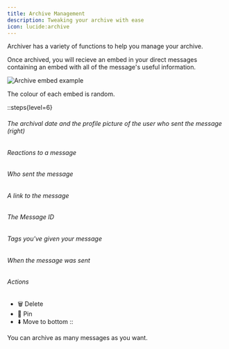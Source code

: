 ```yaml
---
title: Archive Management
description: Tweaking your archive with ease
icon: lucide:archive
---
```


Archiver has a variety of functions to help you manage your archive.

Once archived, you will recieve an embed in your direct messages containing an embed with all of the message's useful information.

![Archive embed example](/assets/img/embed.png)
<figcaption>The colour of each embed is random.</figcaption>

::steps{level=6}
 ###### The archival date and the profile picture of the user who sent the message (right)
 ###### Reactions to a message
 ###### Who sent the message
 ###### A link to the message
 ###### The Message ID
 ###### Tags you've given your message
 ###### When the message was sent
 ###### Actions
 -  🗑️ Delete
 -  📌 Pin
 -  ⬇️ Move to bottom
::

You can archive as many messages as you want.